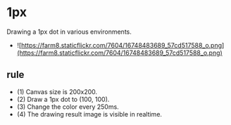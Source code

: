 1px
====
Drawing a 1px dot in various environments.

* ![https://farm8.staticflickr.com/7604/16748483689_57cd517588_o.png](https://farm8.staticflickr.com/7604/16748483689_57cd517588_o.png)

rule
----
* (1) Canvas size is 200x200.
* (2) Draw a 1px dot to (100, 100).
* (3) Change the color every 250ms.
* (4) The drawing result image is visible in realtime.
